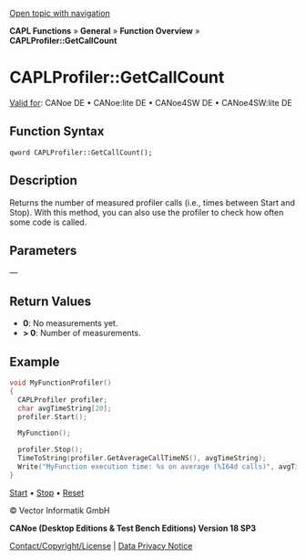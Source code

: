 [Open topic with navigation](../../../../../CANoeDEFamily.htm#Topics/CAPLFunctions/Other/Methods/CAPLfunctionCAPLProfilerGetCallCount.md)

**CAPL Functions** » **General** » **Function Overview** » **CAPLProfiler::GetCallCount**

# CAPLProfiler::GetCallCount

[Valid for](../../../Shared/FeatureAvailability.md): CANoe DE • CANoe:lite DE • CANoe4SW DE • CANoe4SW:lite DE

## Function Syntax

```
qword CAPLProfiler::GetCallCount();
```

## Description

Returns the number of measured profiler calls (i.e., times between Start and Stop). With this method, you can also use the profiler to check how often some code is called.

## Parameters

—

## Return Values

- **0**: No measurements yet.
- **> 0**: Number of measurements.

## Example

```c
void MyFunctionProfiler()
{
  CAPLProfiler profiler;
  char avgTimeString[20];
  profiler.Start();

  MyFunction();

  profiler.Stop();
  TimeToString(profiler.GetAverageCallTimeNS(), avgTimeString);
  Write("MyFunction execution time: %s on average (%I64d calls)", avgTimeString, profiler.GetCallCount());
}
```

[Start](CAPLfunctionCAPLProfilerStart.md) • [Stop](CAPLfunctionCAPLProfilerStop.md) • [Reset](CAPLfunctionCAPLProfilerReset.md)

© Vector Informatik GmbH

**CANoe (Desktop Editions & Test Bench Editions) Version 18 SP3**

[Contact/Copyright/License](../../../Shared/ContactCopyrightLicense.md) | [Data Privacy Notice](https://www.vector.com/int/en/company/get-info/privacy-policy/)
